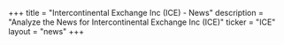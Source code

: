 +++
title = "Intercontinental Exchange Inc (ICE) - News"
description = "Analyze the News for Intercontinental Exchange Inc (ICE)"
ticker = "ICE"
layout = "news"
+++

